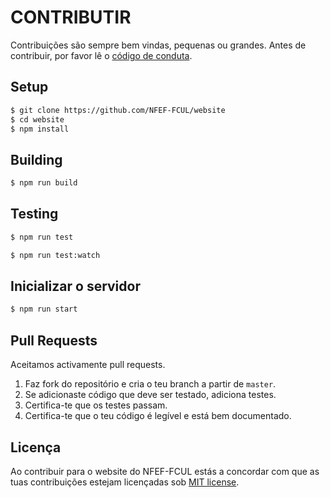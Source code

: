 # CONTRIBUTIR

Contribuições são sempre bem vindas, pequenas ou grandes. Antes de contribuir, por favor lê o [código de conduta](CODE_OF_CONDUCT.md).

## Setup

```sh
$ git clone https://github.com/NFEF-FCUL/website
$ cd website
$ npm install
```

## Building

```sh
$ npm run build
```

## Testing

```sh
$ npm run test
```

```sh
$ npm run test:watch
```

## Inicializar o servidor

```sh
$ npm run start
```

## Pull Requests

Aceitamos activamente pull requests.

1. Faz fork do repositório e cria o teu branch a partir de `master`.
2. Se adicionaste código que deve ser testado, adiciona testes.
4. Certifica-te que os testes passam.
5. Certifica-te que o teu código é legível e está bem documentado.

## Licença

Ao contribuir para o website do NFEF-FCUL estás a concordar com que as tuas contribuições estejam licençadas sob [MIT license](LICENSE).
